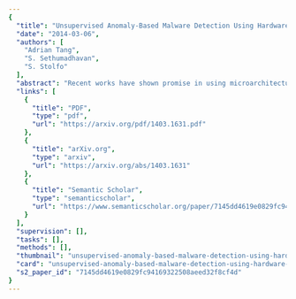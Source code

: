 ```yaml
---
{
  "title": "Unsupervised Anomaly-Based Malware Detection Using Hardware Features",
  "date": "2014-03-06",
  "authors": [
    "Adrian Tang",
    "S. Sethumadhavan",
    "S. Stolfo"
  ],
  "abstract": "Recent works have shown promise in using microarchitectural execution patterns to detect malware programs. These detectors belong to a class of detectors known as signature-based detectors as they catch malware by comparing a program's execution pattern (signature) to execution patterns of known malware programs. In this work, we propose a new class of detectors - anomaly-based hardware malware detectors - that do not require signatures for malware detection, and thus can catch a wider range of malware including potentially novel ones. We use unsupervised machine learning to build profiles of normal program execution based on data from performance counters, and use these profiles to detect significant deviations in program behavior that occur as a result of malware exploitation. We show that real-world exploitation of popular programs such as IE and Adobe PDF Reader on a Windows/x86 platform can be detected with nearly perfect certainty. We also examine the limits and challenges in implementing this approach in face of a sophisticated adversary attempting to evade anomaly-based detection. The proposed detector is complementary to previously proposed signature-based detectors and can be used together to improve security.",
  "links": [
    {
      "title": "PDF",
      "type": "pdf",
      "url": "https://arxiv.org/pdf/1403.1631.pdf"
    },
    {
      "title": "arXiv.org",
      "type": "arxiv",
      "url": "https://arxiv.org/abs/1403.1631"
    },
    {
      "title": "Semantic Scholar",
      "type": "semanticscholar",
      "url": "https://www.semanticscholar.org/paper/7145dd4619e0829fc94169322508aeed32f8cf4d"
    }
  ],
  "supervision": [],
  "tasks": [],
  "methods": [],
  "thumbnail": "unsupervised-anomaly-based-malware-detection-using-hardware-features-thumb.jpg",
  "card": "unsupervised-anomaly-based-malware-detection-using-hardware-features-card.jpg",
  "s2_paper_id": "7145dd4619e0829fc94169322508aeed32f8cf4d"
}
---
```



